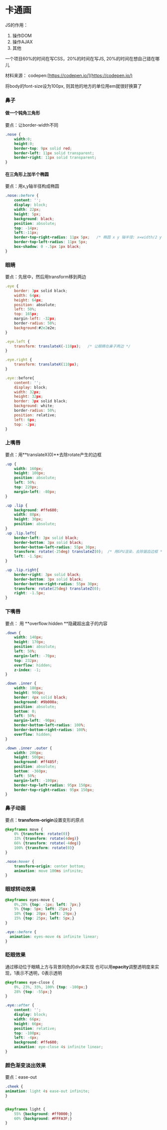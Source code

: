 # 卡通画

JS的作用：

1. 操作DOM
1. 操作AJAX
1. 其他

一个项目60%的时间在写CSS，20%的时间在写JS, 20%的时间在想自己错在哪儿


材料来源：
codepen:[https://codepen.io/](https://codepen.io/)


将body的font-size设为100px, 则其他的地方的单位用em就很好换算了


### 鼻子
#### 做一个钝角三角形
要点：让border-width不同
```css
.nose {
    width:0;
    height:0;
    border-top: 9px solid red;
    border-left: 11px solid transparent;
    border-right: 11px solid transparent;
}
```
#### 在三角形上加半个椭圆
要点：用x,y轴半径构成椭圆
```css
.nose::before {
    content: '';
    display: block;
    width: 22px;
    height: 5px;
    background: black;
    position: absolute;
    top: -14px;
    left:-11px;
    border-top-right-radius: 11px 5px;   /* 椭圆 x y 轴半径: x=width/2 y=height */
    border-top-left-radius: 11px 5px;
    box-shadow: 0 -.5px 1px black;
}
```
### 眼睛
要点：先居中，然后用transform移到两边
```javascript
.eye {
    border: 3px solid black;
    width: 64px;
    height: 64px;
    position: absolute;
    left: 50%;
    top: 165px;
    margin-left: -32px;
    border-radius: 50%;
    background:#2e2e2e;
}

.eye.left {
    transform: translateX(-110px);   /* 让眼睛在鼻子两边 */
}

.eye.right {
    transform: translateX(110px);
}

.eye::before{
    content: '';
    display: block;
    width: 32px;
    height: 32px;
    border: 3px solid black;
    background: white;
    border-radius: 50%;
    position: relative;
    left: 6px;
    top: -2px;
}
```
### 上嘴唇
要点：用**translateX(0)**去除rotate产生的边框
```css
.up {
    width: 160px;
    height: 100px;
    position: absolute;
    left: 50%;
    top: 220px;
    margin-left: -80px;
}

.up .lip {
    background: #ffe600;
    width: 80px;
    height: 30px;
    position: absolute;
}
.up .lip.left{ 
    border-left: 3px solid black;
    border-bottom: 3px solid black; 
    border-bottom-left-radius: 55px 30px;   
    transform: rotate(-25deg) translateZ(0);  /* 用GPU渲染，去除锯齿边框 */
    left: -1.5px;
}

.up .lip.right{
    border-right: 3px solid black;
    border-bottom: 3px solid black; 
    border-bottom-right-radius: 55px 30px;
    transform: rotate(25deg) translateZ(0); 
    right: -1.5px;
}
```
### 下嘴唇
要点： 用 **overflow:hidden **隐藏超出盒子的内容
```css
.down {
    width: 140px;
    height: 170px;
    position: absolute;
    left: 50%;
    margin-left: -70px;
    top: 232px;
    overflow: hidden;
    z-index: -1;
}

.down .inner {
    width: 180px;
    height: 900px;
    border: 4px solid black;
    background: #9b000a;
    position: absolute;
    bottom: 0;
    left: 50%;
    margin-left: -90px;
    border-bottom-left-radius: 100%;
    border-bottom-right-radius: 100%;
    overflow: hidden;
}

.down .inner .outer {
    width: 200px;
    height: 500px;
    background: #ff485f;
    position: absolute;
    bottom: -360px;
    left: 50%;
    margin-left: -100px;
    border-top-left-radius: 95px 150px;
    border-top-right-radius: 95px 150px;
}
```
### 鼻子动画
要点：**transform-origin**设置变形的原点
```css
@keyframes move {
    0% {transform: rotate(0)}
    33% {transform: rotate(4deg)}
    66% {transform: rotate(-4deg)}
    100% {transform: rotate(0)}
}

.nose:hover {
    transform-origin: center bottom;
    animation: move 100ms infinite;
}
```
### 眼球转动效果
```css
@keyframes eyes-move {
    0%,20% {top: -1px; left: 7px;}
    5% {top: 5px; left: 25px;}
    10% {top: 20px; left: 29px;}
    15% {top: 25px; left: 5px;}
}

.eye::before {
  animation: eyes-move 4s infinite linear;
}
```
### 眨眼效果
通过移动位于眼睛上方与背景同色的div来实现
也可以用**opacity**调整透明度来实现，1表示不透明，0表示透明
```css
@keyframes eye-close {
    0%, 23%, 33%, 100% {top: -100px;}
    28% {top: -55px;}
}

.eye::after {
    content: '';
    display: block;
    width: 66px;
    height: 66px;
    position: relative;
    top: -100px;
    left: -4px;
    background: #ffe600;
    animation: eye-close 4s infinite linear;
}
```
### 颜色渐变淡出效果
要点：ease-out
```css
.cheek {
animation: light 4s ease-out infinite;
}


@keyframes light {
    55% {background: #ff0000;}
    60% {background: #FFFA3F;} 
}
```


